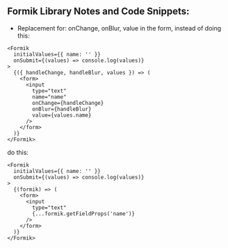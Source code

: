 ## Formik Library Notes and Code Snippets:

- Replacement for: onChange, onBlur, value in the form,
  instead of doing this:

```
<Formik
  initialValues={{ name: '' }}
  onSubmit={(values) => console.log(values)}
>
  {({ handleChange, handleBlur, values }) => (
    <form>
      <input
        type="text"
        name="name"
        onChange={handleChange}
        onBlur={handleBlur}
        value={values.name}
      />
    </form>
  )}
</Formik>
```

do this:

```
<Formik
  initialValues={{ name: '' }}
  onSubmit={(values) => console.log(values)}
>
  {(formik) => (
    <form>
      <input
        type="text"
        {...formik.getFieldProps('name')}
      />
    </form>
  )}
</Formik>
```
